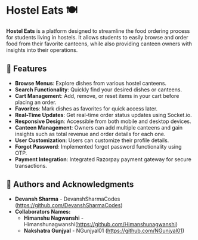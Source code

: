 # Hostel Eats 🍽️

**Hostel Eats** is a platform designed to streamline the food ordering process for students living in hostels. It allows students to easily browse and order food from their favorite canteens, while also providing canteen owners with insights into their operations.

## 🚀 Features

- **Browse Menus**: Explore dishes from various hostel canteens.
- **Search Functionality**: Quickly find your desired dishes or canteens.
- **Cart Management**: Add, remove, or reset items in your cart before placing an order.
- **Favorites**: Mark dishes as favorites for quick access later.
- **Real-Time Updates**: Get real-time order status updates using Socket.io.
- **Responsive Design**: Accessible from both mobile and desktop devices.
- **Canteen Management**: Owners can add multiple canteens and gain insights such as total revenue and order details for each one.
- **User Customization**: Users can customize their profile details.
- **Forgot Password**: Implemented forgot password functionality using OTP.
- **Payment Integration**: Integrated Razorpay payment gateway for secure transactions.

## 👥 Authors and Acknowledgments

- **Devansh Sharma** - DevanshSharmaCodes (https://github.com/DevanshSharmaCodes)
- **Collaborators Names:**
  - **Himanshu Nagwanshi** - Himanshunagwanshi(https://github.com/Himanshunagwanshi)
  - **Nakshatra Gunjyal** - NGunjyal01 (https://github.com/NGunjyal01)

